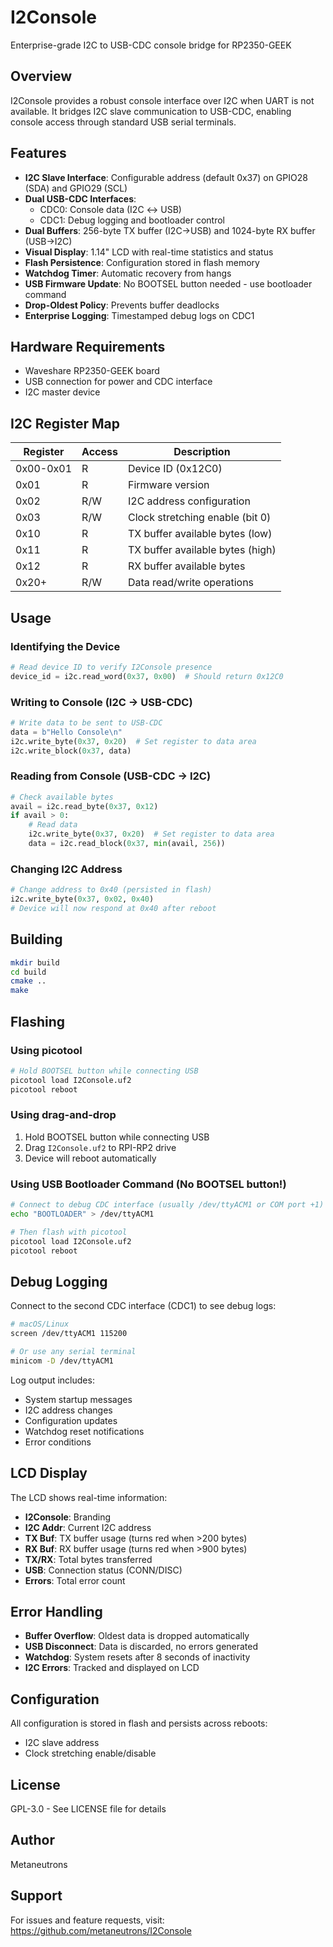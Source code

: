 # I2Console

Enterprise-grade I2C to USB-CDC console bridge for RP2350-GEEK

## Overview

I2Console provides a robust console interface over I2C when UART is not available. It bridges I2C slave communication to USB-CDC, enabling console access through standard USB serial terminals.

## Features

- **I2C Slave Interface**: Configurable address (default 0x37) on GPIO28 (SDA) and GPIO29 (SCL)
- **Dual USB-CDC Interfaces**: 
  - CDC0: Console data (I2C ↔ USB)
  - CDC1: Debug logging and bootloader control
- **Dual Buffers**: 256-byte TX buffer (I2C→USB) and 1024-byte RX buffer (USB→I2C)
- **Visual Display**: 1.14" LCD with real-time statistics and status
- **Flash Persistence**: Configuration stored in flash memory
- **Watchdog Timer**: Automatic recovery from hangs
- **USB Firmware Update**: No BOOTSEL button needed - use bootloader command
- **Drop-Oldest Policy**: Prevents buffer deadlocks
- **Enterprise Logging**: Timestamped debug logs on CDC1

## Hardware Requirements

- Waveshare RP2350-GEEK board
- USB connection for power and CDC interface
- I2C master device

## I2C Register Map

| Register | Access | Description |
|----------|--------|-------------|
| 0x00-0x01 | R | Device ID (0x12C0) |
| 0x01 | R | Firmware version |
| 0x02 | R/W | I2C address configuration |
| 0x03 | R/W | Clock stretching enable (bit 0) |
| 0x10 | R | TX buffer available bytes (low) |
| 0x11 | R | TX buffer available bytes (high) |
| 0x12 | R | RX buffer available bytes |
| 0x20+ | R/W | Data read/write operations |

## Usage

### Identifying the Device

```python
# Read device ID to verify I2Console presence
device_id = i2c.read_word(0x37, 0x00)  # Should return 0x12C0
```

### Writing to Console (I2C → USB-CDC)

```python
# Write data to be sent to USB-CDC
data = b"Hello Console\n"
i2c.write_byte(0x37, 0x20)  # Set register to data area
i2c.write_block(0x37, data)
```

### Reading from Console (USB-CDC → I2C)

```python
# Check available bytes
avail = i2c.read_byte(0x37, 0x12)
if avail > 0:
    # Read data
    i2c.write_byte(0x37, 0x20)  # Set register to data area
    data = i2c.read_block(0x37, min(avail, 256))
```

### Changing I2C Address

```python
# Change address to 0x40 (persisted in flash)
i2c.write_byte(0x37, 0x02, 0x40)
# Device will now respond at 0x40 after reboot
```

## Building

```bash
mkdir build
cd build
cmake ..
make
```

## Flashing

### Using picotool

```bash
# Hold BOOTSEL button while connecting USB
picotool load I2Console.uf2
picotool reboot
```

### Using drag-and-drop

1. Hold BOOTSEL button while connecting USB
2. Drag `I2Console.uf2` to RPI-RP2 drive
3. Device will reboot automatically

### Using USB Bootloader Command (No BOOTSEL button!)

```bash
# Connect to debug CDC interface (usually /dev/ttyACM1 or COM port +1)
echo "BOOTLOADER" > /dev/ttyACM1

# Then flash with picotool
picotool load I2Console.uf2
picotool reboot
```

## Debug Logging

Connect to the second CDC interface (CDC1) to see debug logs:

```bash
# macOS/Linux
screen /dev/ttyACM1 115200

# Or use any serial terminal
minicom -D /dev/ttyACM1
```

Log output includes:
- System startup messages
- I2C address changes
- Configuration updates
- Watchdog reset notifications
- Error conditions

## LCD Display

The LCD shows real-time information:
- **I2Console**: Branding
- **I2C Addr**: Current I2C address
- **TX Buf**: TX buffer usage (turns red when >200 bytes)
- **RX Buf**: RX buffer usage (turns red when >900 bytes)
- **TX/RX**: Total bytes transferred
- **USB**: Connection status (CONN/DISC)
- **Errors**: Total error count

## Error Handling

- **Buffer Overflow**: Oldest data is dropped automatically
- **USB Disconnect**: Data is discarded, no errors generated
- **Watchdog**: System resets after 8 seconds of inactivity
- **I2C Errors**: Tracked and displayed on LCD

## Configuration

All configuration is stored in flash and persists across reboots:
- I2C slave address
- Clock stretching enable/disable

## License

GPL-3.0 - See LICENSE file for details

## Author

Metaneutrons

## Support

For issues and feature requests, visit: https://github.com/metaneutrons/I2Console
